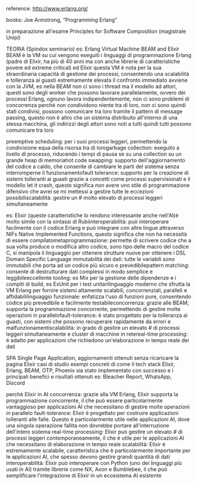 reference: http://www.erlang.org/

books: Joe Armstrong, “Programming Erlang”

in preparazione all'esame Principles for Software Composition (magistrale Unipi)

TEORIA (Spindox seminario)
es: Erlang Virtual Machine BEAM and Elixir
BEAM è la VM su cui vengono eseguiti i linguaggi di programmazione Erlang (padre di Elixir, ha più di 40 anni ma con anche librerie di caratteristiche povere ed extreme critical) ed Elixir
questa VM è nota per la sua straordinaria capacità di gestione dei processi, consentendo una scalabilità e tolleranza ai guasti estremamente elevata 
il confronto immediato avviene con la JVM, es nella BEAM non ci sono i thread ma il modello ad attori, questi sono degli worker che possono lavorare parallelamente, ovvero dei processi Erlang, ognuno lavora indipendentemente, non ci sono problemi di concorrenza perché non condividono niente tra di loro, non ci sono quindi stati condivisi, possono comunicare tra loro tramite il pattern di message passing, questo non è altro che un sistema distribuito all'interno di una stessa macchina, gli indirizzi degli attori sono noti a tutti quindi tutti possono comunicare tra loro



preemptive scheduling: per i suoi processi leggeri, permettendo la condivisione equa della risorsa tra di lorogarbage collection: eseguito a livello di processo, riducendo i tempi di pausa se su una collection su un grande heap di memoriahot code swapping: supporto dell'aggiornamento del codice a caldo, che consente di cambiare le parti del sistema senza interromperne il funzionamentofault tolerance: supporto per la creazione di sistemi tolleranti ai guasti grazie a concetti come processi supervisionati e il modello let it crash, questo significa non avere uno stile di programmazione difensivo che avrei se mi mettessi a gestire tutte le eccezioni possibiliscalabilità: gestire un # molto elevato di processi leggeri simultaneamente


es: Elixir (queste caratteristiche lo rendono interessante anche nell'AI)è molto simile con la sintassi di Rubiinteroperabilità: può interoperare facilmente con il codice Erlang e può integrare con altre lingue attraverso NIFs Native Implemented Functions, questo significa che non ha necessità di essere compilatometaprogrammazione: permette di scrivere codice che a sua volta produce o modifica altro codice, sono tipo delle macro del codice C, si manipola il linguaggio per ottenere strutture nuove per ottenere i DSL Domain Specific Language immutabilità dei dati: tutte le variabili sono immutabili che porta ad un codice più sicuro e prevedibilepattern matching: consente di destrutturare dati complessi in modo semplice e leggibileeccellente tooling: es Mix per la gestione delle dipendenze e i compiti di build, es ExUnit per i test unitarilinguaggio moderno che sfrutta la VM Erlang per fornire sistemi altamente scalabili, concorrenziali, paralleli e affidabililinguaggio funzionale: enfatizza l'uso di funzioni pure, consentendo codice più prevedibile e facilmente testabileconcorrenza: grazie alle BEAM, supporta la programmazione concorrente, permettendo di gestire molte operazioni in parallelofault-tolerance: è stato progettato per la tolleranza ai guasti, con sistemi che possono recuperare rapidamente da errori e malfunzionamentiscalabilità: in grado di gestire un elevato # di processi leggeri simultaneamente e cluster di macchine in retereal-time processing: è adatto per applicazioni che richiedono un'elaborazione in tempo reale dei dati



SPA Single Page Application, aggiornamenti ottenuti senza ricaricare la pagina
Elixir casi di studio
esempi concreti di come il tech stack Elixir, Erlang, BEAM, OTP, Phoenix sia stato implementato con successo e i principali benefici e risultati ottenuti
es: Bleacher Report, WhatsApp, Discord



perchè Elixir in AI
concorrenza: grazie alla VM Erlang, Elixir supporta la programmazione concorrente, il che può essere particolarmente vantaggioso per applicazioni AI che necessitano di gestire molte operazioni in parallelo
fault-tolerance: Elixir è progettato per costruire applicazioni tolleranti alle falle. Questo è particolarmente utile nelle applicazioni AI, dove una singola operazione fallita non dovrebbe portare all'interruzione dell'intero sistema
real-time processing: Elixir può gestire un elevato # di processi leggeri contemporaneamente, il che è utile per le applicazioni AI che necessitano di elaborazione in tempo reale
scalabilità: Elixir è estremamente scalabile, caratteristica che è particolarmente importante per le applicazioni AI, che spesso devono gestire grandi quantità di dati
interoperabilità: Elixir può interoperare con Python (uno dei linguaggi più usati in AI) tramite librerie come NX, Axon e Bumblebee, il che può semplificare l'integrazione di Elixir in un ecosistema AI esistente
